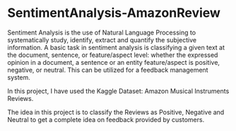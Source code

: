 # SentimentAnalysis-AmazonReview
  Sentiment Analysis is the use of Natural Language Processing to systematically study, identify, extract and quantify the subjective information. A basic task in sentiment analysis is classifying a given text at the document, sentence, or feature/aspect level: whether the expressed opinion in a document, a sentence or an entity feature/aspect is positive, negative, or neutral. This can be utilized for a feedback management system.

In this project, I have used the Kaggle Dataset: Amazon Musical Instruments Reviews.

The idea in this project is to classify the Reviews as Positive, Negative and Neutral to get a complete idea on feedback provided by customers.
